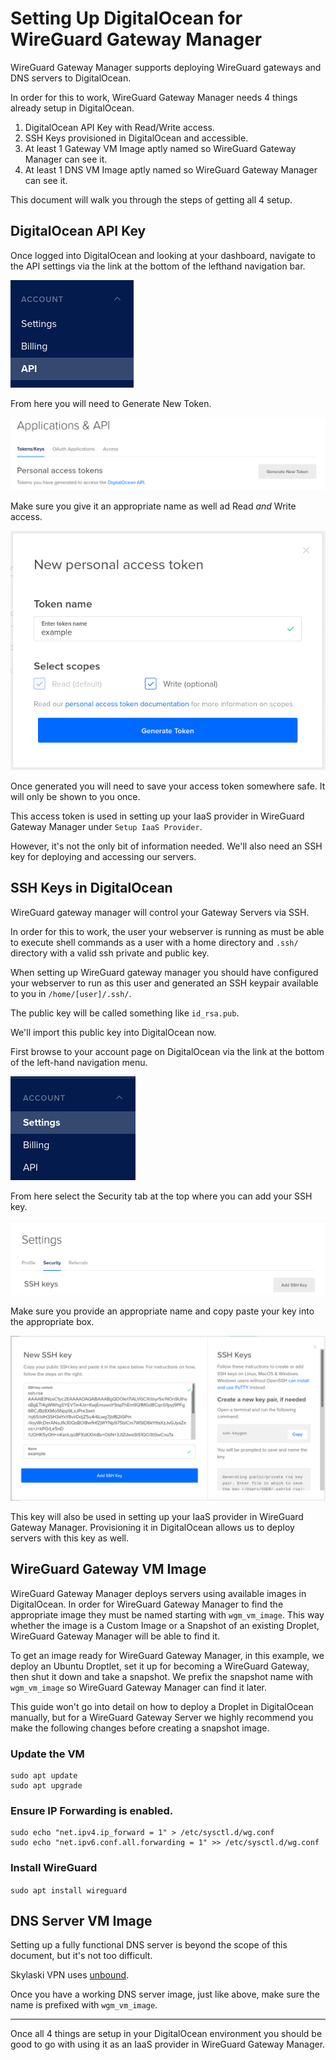 # Setting Up DigitalOcean for WireGuard Gateway Manager

WireGuard Gateway Manager supports deploying WireGuard gateways and DNS servers to DigitalOcean.

In order for this to work, WireGuard Gateway Manager needs 4 things already setup in DigitalOcean.
1. DigitalOcean API Key with Read/Write access.
2. SSH Keys provisioned in DigitalOcean and accessible.
3. At least 1 Gateway VM Image aptly named so WireGuard Gateway Manager can see it.
4. At least 1 DNS VM Image aptly named so WireGuard Gateway Manager can see it.

This document will walk you through the steps of getting all 4 setup. 

## DigitalOcean API Key

Once logged into DigitalOcean and looking at your dashboard, navigate to the API settings via the link at the bottom of the lefthand navigation bar. 

![API](screenshots/do1.png)

From here you will need to Generate New Token.

![Generate](screenshots/do2.png)

Make sure you give it an appropriate name as well ad Read *and* Write access.

![New](screenshots/do3.png)

Once generated you will need to save your access token somewhere safe. It will only be shown to you once. 

This access token is used in setting up your IaaS provider in WireGuard Gateway Manager under `Setup IaaS Provider`.

However, it's not the only bit of information needed. We'll also need an SSH key for deploying and accessing our servers.

## SSH Keys in DigitalOcean

WireGuard gateway manager will control your Gateway Servers via SSH. 

In order for this to work, the user your webserver is running as must be able to execute shell commands as a user with a home directory and `.ssh/` directory with a valid ssh private and public key.

When setting up WireGuard gateway manager you should have configured your webserver to run as this user and generated an SSH keypair available to you in `/home/[user]/.ssh/`.

The public key will be called something like `id_rsa.pub`.

We'll import this public key into DigitalOcean now.

First browse to your account page on DigitalOcean via the link at the bottom of the left-hand navigation menu.

![settings](screenshots/do4.png)

From here select the Security tab at the top where you can add your SSH key.

![addsshkey](screenshots/do5.png)

Make sure you provide an appropriate name and copy paste your key into the appropriate box.

![newkey](screenshots/do6.png)

This key will also be used in setting up your IaaS provider in WireGuard Gateway Manager. Provisioning it in DigitalOcean allows us to deploy servers with this key as well. 


## WireGuard Gateway VM Image

WireGuard Gateway Manager deploys servers using available images in DigitalOcean. In order for WireGuard Gateway Manager to find the appropriate image they must be named starting with `wgm_vm_image`. This way whether the image is a Custom Image or a Snapshot of an existing Droplet, WireGuard Gateway Manager will be able to find it. 

To get an image ready for WireGuard Gateway Manager, in this example, we deploy an Ubuntu Droptlet, set it up for becoming a WireGuard Gateway, then shut it down and take a snapshot. We prefix the snapshot name with `wgm_vm_image` so WireGuard Gateway Manager can find it later.

This guide won't go into detail on how to deploy a Droplet in DigitalOcean manually, but for a WireGuard Gateway Server we highly recommend you make the following changes before creating a snapshot image.

### Update the VM
```
sudo apt update
sudo apt upgrade
```

### Ensure IP Forwarding is enabled.
```
sudo echo "net.ipv4.ip_forward = 1" > /etc/sysctl.d/wg.conf
sudo echo "net.ipv6.conf.all.forwarding = 1" >> /etc/sysctl.d/wg.conf
```

### Install WireGuard
`sudo apt install wireguard`

## DNS Server VM Image

Setting up a fully functional DNS server is beyond the scope of this document, but it's not too difficult.

Skylaski VPN uses [unbound](https://nlnetlabs.nl/projects/unbound/about/).

Once you have a working DNS server image, just like above, make sure the name is prefixed with `wgm_vm_image`.

----

Once all 4 things are setup in your DigitalOcean environment you should be good to go with using it as an IaaS provider in WireGuard Gateway Manager.
